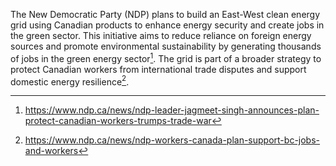 The New Democratic Party (NDP) plans to build an East-West clean energy grid using Canadian products to enhance energy security and create jobs in the green sector. This initiative aims to reduce reliance on foreign energy sources and promote environmental sustainability by generating thousands of jobs in the green energy sector[^1]. The grid is part of a broader strategy to protect Canadian workers from international trade disputes and support domestic energy resilience[^2].

[^1]: https://www.ndp.ca/news/ndp-leader-jagmeet-singh-announces-plan-protect-canadian-workers-trumps-trade-war  
[^2]: https://www.ndp.ca/news/ndp-workers-canada-plan-support-bc-jobs-and-workers
